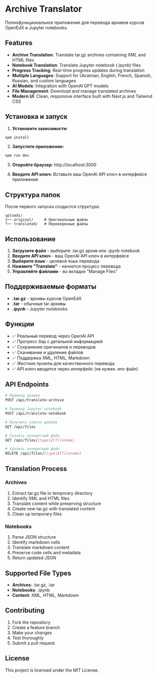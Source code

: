# Archive Translator

Полнофункциональное приложение для перевода архивов курсов OpenEdX и Jupyter notebooks.

## Features

- **Archive Translation**: Translate tar.gz archives containing XML and HTML files
- **Notebook Translation**: Translate Jupyter notebook (.ipynb) files
- **Progress Tracking**: Real-time progress updates during translation
- **Multiple Languages**: Support for Ukrainian, English, French, Spanish, Russian, and custom languages
- **AI Models**: Integration with OpenAI GPT models
- **File Management**: Download and manage translated archives
- **Modern UI**: Clean, responsive interface built with Next.js and Tailwind CSS

## Установка и запуск

1. **Установите зависимости:**
```bash
npm install
```

2. **Запустите приложение:**
```bash
npm run dev
```

3. **Откройте браузер:**
http://localhost:3000

4. **Введите API ключ:**
Вставьте ваш OpenAI API ключ в интерфейсе приложения

## Структура папок

После первого запуска создастся структура:
```
uploads/
├── original/     # Оригинальные файлы
└── translated/   # Переведенные файлы
```

## Использование

1. **Загрузите файл** - выберите .tar.gz архив или .ipynb notebook
2. **Введите API ключ** - ваш OpenAI API ключ в интерфейсе
3. **Выберите язык** - целевой язык перевода
4. **Нажмите "Translate"** - начнется процесс перевода
5. **Управляйте файлами** - во вкладке "Manage Files"

## Поддерживаемые форматы

- **.tar.gz** - архивы курсов OpenEdX
- **.tar** - обычные tar архивы
- **.ipynb** - Jupyter notebooks

## Функции

- ✅ Реальный перевод через OpenAI API
- ✅ Прогресс бар с детальной информацией
- ✅ Сохранение оригиналов и переводов
- ✅ Скачивание и удаление файлов
- ✅ Поддержка XML, HTML, Markdown
- ✅ Жесткие промты для качественного перевода
- ✅ API ключ вводится через интерфейс (не нужен .env файл)

## API Endpoints

```bash
# Перевод архива
POST /api/translate-archive

# Перевод Jupyter notebook
POST /api/translate-notebook

# Получить список файлов
GET /api/files

# Скачать конкретный файл
GET /api/files/[type]/[filename]

# Удалить конкретный файл
DELETE /api/files/[type]/[filename]
```

## Translation Process

### Archives
1. Extract tar.gz file to temporary directory
2. Identify XML and HTML files
3. Translate content while preserving structure
4. Create new tar.gz with translated content
5. Clean up temporary files

### Notebooks
1. Parse JSON structure
2. Identify markdown cells
3. Translate markdown content
4. Preserve code cells and metadata
5. Return updated JSON

## Supported File Types

- **Archives**: .tar.gz, .tar
- **Notebooks**: .ipynb
- **Content**: XML, HTML, Markdown

## Contributing

1. Fork the repository
2. Create a feature branch
3. Make your changes
4. Test thoroughly
5. Submit a pull request

## License

This project is licensed under the MIT License.
